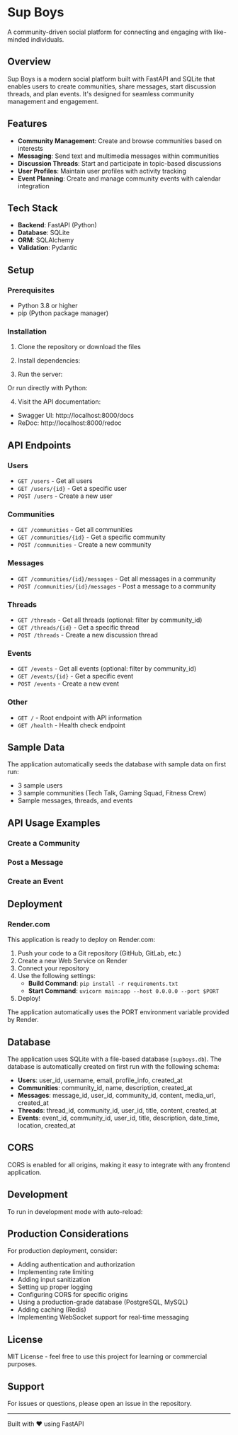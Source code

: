 # Sup Boys

A community-driven social platform for connecting and engaging with like-minded individuals.

## Overview

Sup Boys is a modern social platform built with FastAPI and SQLite that enables users to create communities, share messages, start discussion threads, and plan events. It's designed for seamless community management and engagement.

## Features

- **Community Management**: Create and browse communities based on interests
- **Messaging**: Send text and multimedia messages within communities
- **Discussion Threads**: Start and participate in topic-based discussions
- **User Profiles**: Maintain user profiles with activity tracking
- **Event Planning**: Create and manage community events with calendar integration

## Tech Stack

- **Backend**: FastAPI (Python)
- **Database**: SQLite
- **ORM**: SQLAlchemy
- **Validation**: Pydantic

## Setup

### Prerequisites

- Python 3.8 or higher
- pip (Python package manager)

### Installation

1. Clone the repository or download the files

2. Install dependencies:

3. Run the server:

Or run directly with Python:

4. Visit the API documentation:
- Swagger UI: http://localhost:8000/docs
- ReDoc: http://localhost:8000/redoc

## API Endpoints

### Users
- `GET /users` - Get all users
- `GET /users/{id}` - Get a specific user
- `POST /users` - Create a new user

### Communities
- `GET /communities` - Get all communities
- `GET /communities/{id}` - Get a specific community
- `POST /communities` - Create a new community

### Messages
- `GET /communities/{id}/messages` - Get all messages in a community
- `POST /communities/{id}/messages` - Post a message to a community

### Threads
- `GET /threads` - Get all threads (optional: filter by community_id)
- `GET /threads/{id}` - Get a specific thread
- `POST /threads` - Create a new discussion thread

### Events
- `GET /events` - Get all events (optional: filter by community_id)
- `GET /events/{id}` - Get a specific event
- `POST /events` - Create a new event

### Other
- `GET /` - Root endpoint with API information
- `GET /health` - Health check endpoint

## Sample Data

The application automatically seeds the database with sample data on first run:
- 3 sample users
- 3 sample communities (Tech Talk, Gaming Squad, Fitness Crew)
- Sample messages, threads, and events

## API Usage Examples

### Create a Community

### Post a Message

### Create an Event

## Deployment

### Render.com

This application is ready to deploy on Render.com:

1. Push your code to a Git repository (GitHub, GitLab, etc.)
2. Create a new Web Service on Render
3. Connect your repository
4. Use the following settings:
   - **Build Command**: `pip install -r requirements.txt`
   - **Start Command**: `uvicorn main:app --host 0.0.0.0 --port $PORT`
5. Deploy!

The application automatically uses the PORT environment variable provided by Render.

## Database

The application uses SQLite with a file-based database (`supboys.db`). The database is automatically created on first run with the following schema:

- **Users**: user_id, username, email, profile_info, created_at
- **Communities**: community_id, name, description, created_at
- **Messages**: message_id, user_id, community_id, content, media_url, created_at
- **Threads**: thread_id, community_id, user_id, title, content, created_at
- **Events**: event_id, community_id, user_id, title, description, date_time, location, created_at

## CORS

CORS is enabled for all origins, making it easy to integrate with any frontend application.

## Development

To run in development mode with auto-reload:

## Production Considerations

For production deployment, consider:
- Adding authentication and authorization
- Implementing rate limiting
- Adding input sanitization
- Setting up proper logging
- Configuring CORS for specific origins
- Using a production-grade database (PostgreSQL, MySQL)
- Adding caching (Redis)
- Implementing WebSocket support for real-time messaging

## License

MIT License - feel free to use this project for learning or commercial purposes.

## Support

For issues or questions, please open an issue in the repository.

---

Built with ❤️ using FastAPI